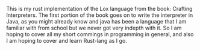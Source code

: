 This is my rust implementation of the Lox language from the book: Crafting Interpreters.
The first portion of the book goes on to write the interpreter in Java, as you might already know and java has been a language that I am familiar with from school but we never got very indepth with it. So I am hoping to cover all my short commings in programming in general, and also I am hoping to cover and learn Rust-lang as I go.
